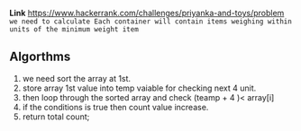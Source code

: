 **Link** https://www.hackerrank.com/challenges/priyanka-and-toys/problem
`we need to calculate Each container will contain items weighing within  units of the minimum weight item`

## Algorthms 
1. we need sort the array at 1st.
2. store array 1st value into temp vaiable for checking next 4 unit.
3. then loop through the sorted array and check (teamp  + 4 )< array[i]
4. if the conditions is true then count value increase.
5. return total count;